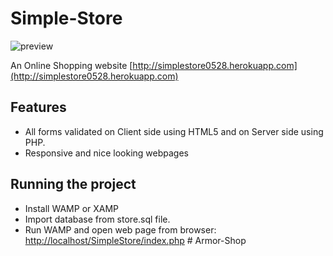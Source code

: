 # Simple-Store

![preview](preview/preview.gif)

An Online Shopping website
[http://simplestore0528.herokuapp.com](http://simplestore0528.herokuapp.com)

## Features

* All forms validated on Client side using HTML5 and on Server side using PHP.
* Responsive and nice looking webpages

## Running the project

* Install WAMP or XAMP
* Import database from store.sql file.
* Run WAMP and open web page from browser: [http://localhost/SimpleStore/index.php](http://localhost/SimpleStore/index.php)
#   A r m o r - S h o p  
 